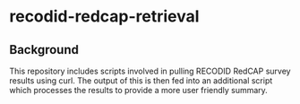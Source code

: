 # recodid-redcap-retrieval

## Background
This repository includes scripts involved in pulling RECODID RedCAP survey results using curl. The output of this is then fed into an additional script which processes the results to provide a more user friendly summary.